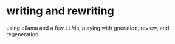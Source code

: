 # writing and rewriting


using ollama and a few LLMs, playing with gneration, review, and regeneration
